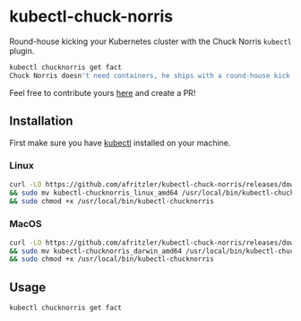 # kubectl-chuck-norris

Round-house kicking your Kubernetes cluster with the Chuck Norris `kubectl` plugin.

```bash
kubectl chucknorris get fact
Chuck Norris doesn't need containers, he ships with a round-house kick.
```

Feel free to contribute yours [here](https://github.com/afritzler/kubectl-chuck-norris/blob/master/cmd/get.go) and create a PR!

## Installation

First make sure you have [kubectl](https://kubernetes.io/docs/tasks/tools/install-kubectl/#install-kubectl) installed on your machine.

### Linux

```bash
curl -LO https://github.com/afritzler/kubectl-chuck-norris/releases/download/v1/kubectl-chucknorris_linux_amd64 \
&& sudo mv kubectl-chucknorris_linux_amd64 /usr/local/bin/kubectl-chucknorris \
&& sudo chmod +x /usr/local/bin/kubectl-chucknorris
```

### MacOS

```bash
curl -LO https://github.com/afritzler/kubectl-chuck-norris/releases/download/v1/kubectl-chucknorris_linux_amd64 \
&& sudo mv kubectl-chucknorris_darwin_amd64 /usr/local/bin/kubectl-chucknorris \
&& sudo chmod +x /usr/local/bin/kubectl-chucknorris
```

## Usage

```bash
kubectl chucknorris get fact
```